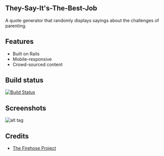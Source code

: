 ## They-Say-It's-The-Best-Job
A quote generator that randomly displays sayings about the challenges of parenting.

## Features
* Built on Rails
* Mobile-responsive
* Crowd-sourced content

## Build status

[![Build Status](https://travis-ci.org/msarit/splurtyarit.svg?branch=master)](https://travis-ci.org/msarit/splurtyarit)

## Screenshots
![alt tag](https://image.ibb.co/d1OODy/Screen_Shot_2018_05_10_at_4_08_43_PM.png)

## Credits
* [The Firehose Project](https://thefirehoseproject.com)
